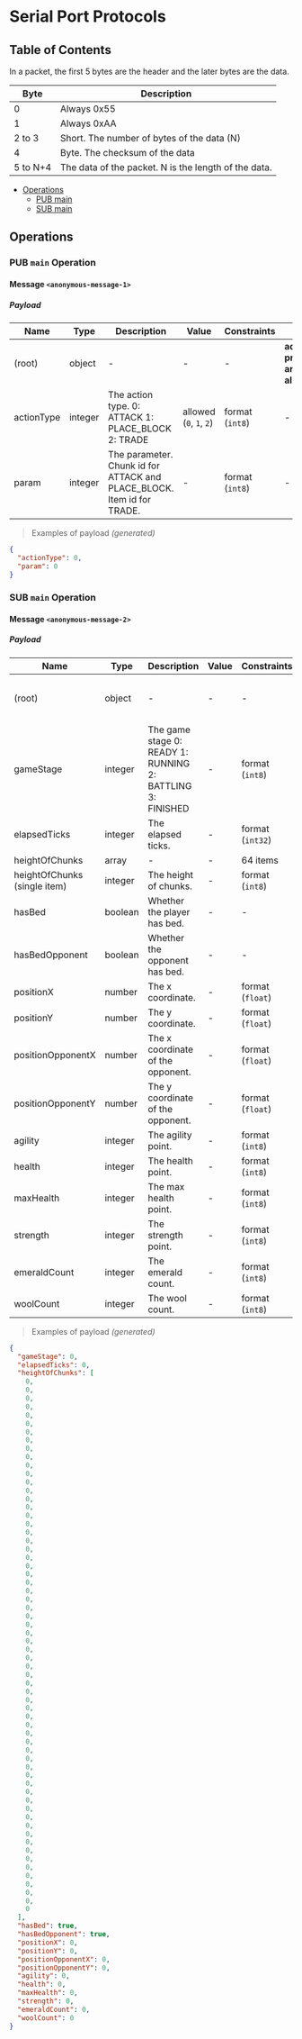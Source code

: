 # Serial Port Protocols

## Table of Contents

In a packet, the first 5 bytes are the header and the later bytes are the data.

| Byte     | Description                                          |
| -------- | ---------------------------------------------------- |
| 0        | Always 0x55                                          |
| 1        | Always 0xAA                                          |
| 2 to 3   | Short. The number of bytes of the data (N)           |
| 4        | Byte. The checksum of the data                       |
| 5 to N+4 | The data of the packet. N is the length of the data. |

* [Operations](#operations)
  * [PUB main](#pub-main-operation)
  * [SUB main](#sub-main-operation)

## Operations

### PUB `main` Operation

#### Message `<anonymous-message-1>`

##### Payload

| Name       | Type    | Description                                                            | Value                   | Constraints     | Notes                                     |
| ---------- | ------- | ---------------------------------------------------------------------- | ----------------------- | --------------- | ----------------------------------------- |
| (root)     | object  | -                                                                      | -                       | -               | **additional properties are NOT allowed** |
| actionType | integer | The action type. 0: ATTACK 1: PLACE_BLOCK 2: TRADE                     | allowed (`0`, `1`, `2`) | format (`int8`) | -                                         |
| param      | integer | The parameter. Chunk id for ATTACK and PLACE_BLOCK. Item id for TRADE. | -                       | format (`int8`) | -                                         |

> Examples of payload _(generated)_

```json
{
  "actionType": 0,
  "param": 0
}
```

### SUB `main` Operation

#### Message `<anonymous-message-2>`

##### Payload

| Name                         | Type           | Description                                                | Value | Constraints      | Notes                                     |
| ---------------------------- | -------------- | ---------------------------------------------------------- | ----- | ---------------- | ----------------------------------------- |
| (root)                       | object         | -                                                          | -     | -                | **additional properties are NOT allowed** |
| gameStage                    | integer        | The game stage 0: READY 1: RUNNING 2: BATTLING 3: FINISHED | -     | format (`int8`)  | -                                         |
| elapsedTicks                 | integer        | The elapsed ticks.                                         | -     | format (`int32`) | -                                         |
| heightOfChunks               | array<integer> | -                                                          | -     | 64 items         | -                                         |
| heightOfChunks (single item) | integer        | The height of chunks.                                      | -     | format (`int8`)  | -                                         |
| hasBed                       | boolean        | Whether the player has bed.                                | -     | -                | -                                         |
| hasBedOpponent               | boolean        | Whether the opponent has bed.                              | -     | -                | -                                         |
| positionX                    | number         | The x coordinate.                                          | -     | format (`float`) | -                                         |
| positionY                    | number         | The y coordinate.                                          | -     | format (`float`) | -                                         |
| positionOpponentX            | number         | The x coordinate of the opponent.                          | -     | format (`float`) | -                                         |
| positionOpponentY            | number         | The y coordinate of the opponent.                          | -     | format (`float`) | -                                         |
| agility                      | integer        | The agility point.                                         | -     | format (`int8`)  | -                                         |
| health                       | integer        | The health point.                                          | -     | format (`int8`)  | -                                         |
| maxHealth                    | integer        | The max health point.                                      | -     | format (`int8`)  | -                                         |
| strength                     | integer        | The strength point.                                        | -     | format (`int8`)  | -                                         |
| emeraldCount                 | integer        | The emerald count.                                         | -     | format (`int8`)  | -                                         |
| woolCount                    | integer        | The wool count.                                            | -     | format (`int8`)  | -                                         |

> Examples of payload _(generated)_

```json
{
  "gameStage": 0,
  "elapsedTicks": 0,
  "heightOfChunks": [
    0,
    0,
    0,
    0,
    0,
    0,
    0,
    0,
    0,
    0,
    0,
    0,
    0,
    0,
    0,
    0,
    0,
    0,
    0,
    0,
    0,
    0,
    0,
    0,
    0,
    0,
    0,
    0,
    0,
    0,
    0,
    0,
    0,
    0,
    0,
    0,
    0,
    0,
    0,
    0,
    0,
    0,
    0,
    0,
    0,
    0,
    0,
    0,
    0,
    0,
    0,
    0,
    0,
    0,
    0,
    0,
    0,
    0,
    0,
    0,
    0,
    0,
    0,
    0
  ],
  "hasBed": true,
  "hasBedOpponent": true,
  "positionX": 0,
  "positionY": 0,
  "positionOpponentX": 0,
  "positionOpponentY": 0,
  "agility": 0,
  "health": 0,
  "maxHealth": 0,
  "strength": 0,
  "emeraldCount": 0,
  "woolCount": 0
}
```
